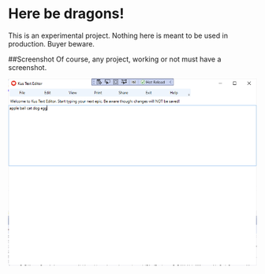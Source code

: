# Here be dragons!

This is an experimental project.
Nothing here is meant to be used in production.
Buyer beware.

##Screenshot
Of course, any project, working or not must have a screenshot.

![Screenshot of the application in debug mode](screenshot.png)